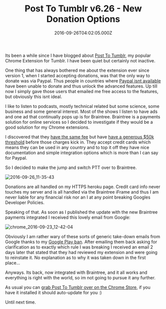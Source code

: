 ﻿---
coverImage: /posts/post-to-tumblr-v6-26-new-donation-options/cover.jpg
date: '2016-09-26T04:02:05.000Z'
tags:
  - chrome
  - extension
  - payment
  - paypal
  - update
title: Post To Tumblr v6.26 - New Donation Options
oldUrl: /post-to-tumbr/post-to-tumblr-v6-26-new-donation-options
---

Its been a while since I have blogged about [Post To Tumblr](https://chrome.google.com/webstore/detail/post-to-tumblr/dbpicbbcpanckagpdjflgojlknomoiah), my popular Chrome Extension for Tumblr. I have been quiet but certainly not inactive.

<!-- more -->

One thing that has always bothered me about the extension ever since version 1, when I started accepting donations, was that the only way to donate was via Paypal. Thus people in countries where [Paypal isnt available](https://smallbusiness.chron.com/country-doesnt-work-paypal-66099.html) have been unable to donate and thus unlock the advanced features. Up till now I simply gave those users that emailed me free access to the features, but obviously this isnt ideal.

I like to listen to podcasts, mostly technical related but some science, some business and some general interest. Most of the shows I listen to have ads and one ad that continually pops up is for Braintree. Braintree is a payments solution for online services so I decided to investigate if they would be a good solution for my Chrome extensions.

I discovered that they [have the same fee](https://www.braintreepayments.com/braintree-pricing) but have [have a generous \$50k threshold](https://www.braintreepayments.com/braintree-pricing) before those charges kick in. They accept credit cards which means they can be used in any country and to top it off they have nice documentation and simple integration options which is more than I can say for Paypal.

So I decided to make the jump and switch PTT over to Braintree.

![2016-09-26_11-35-43](https://www.mikecann.blog/wp-content/uploads/2016/09/2016-09-26_11-35-43.gif)

Donations are all handled on my HTTPS heroku page. Credit card info never touches my server and is all handled via the Braintree iFrame and thus I am never liable for any financial risk nor an I at any point breaking Googles Developer Policies.

Speaking of that. As soon as I published the update with the new Braintree payments integrated I received this lovely email from Google:

![chrome_2016-09-23_12-42-04](https://www.mikecann.blog/wp-content/uploads/2016/09/chrome_2016-09-23_12-42-04.png)

Obviously I am rather wary of these sorts of generic take-down emails from Google thanks to my [Google Play ban](https://www.mikecann.blog/misc/why-i-probably-wont-be-making-another-mobile-game-ever-again/). After emailing them back asking for clarification as to exactly which rule I was breaking I received an email 2 days later that stated that they had reviewed my extension and were going to reinstate it. No explanation as to why it was taken down in the first place...

Anyways. Its back, now integrated with Braintree, and it all works and everything is right with the world, so im not going to pursue it any further.

As usual you can [grab Post To Tumblr over on the Chrome Store](https://chrome.google.com/webstore/detail/post-to-tumblr/dbpicbbcpanckagpdjflgojlknomoiah), if you have it installed it should auto-update for you :)

Until next time.
